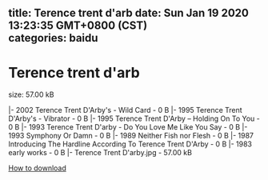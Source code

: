 
title: Terence trent d'arb
date: Sun Jan 19 2020 13:23:35 GMT+0800 (CST)    
categories: baidu
---

# Terence trent d'arb
size: 57.00 kB
 
 
|- 2002 Terence Trent D'Arby's - Wild Card - 0 B
|- 1995 Terence Trent D'Arby's - Vibrator - 0 B
|- 1995 Terence Trent D'Arby ‎– Holding On To You - 0 B
|- 1993 Terence Trent D'arby - Do You Love Me Like You Say - 0 B
|- 1993 Symphony Or Damn - 0 B
|- 1989 Neither Fish nor Flesh - 0 B
|- 1987 Introducing The Hardline According To Terence Trent D'Arby - 0 B
|- 1983 early works - 0 B
|- Terence Trent D'arby.jpg - 57.00 kB

[How to download](https://bpcam.bemobtrk.com/go/2ceec3aa-1ca2-46d6-b9ff-aaa5c184517c?jno=785)